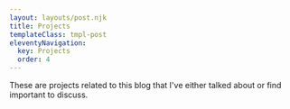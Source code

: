 ```yaml
---
layout: layouts/post.njk
title: Projects
templateClass: tmpl-post
eleventyNavigation:
  key: Projects
  order: 4
---
```



These are projects related to this blog that I've either talked about or find important to discuss.

